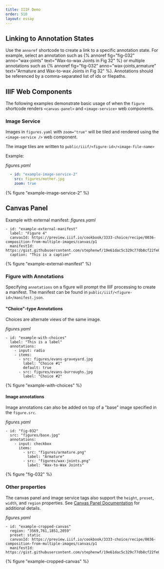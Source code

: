 ```yaml
---
title: IIIF Demo
order: 510
layout: essay
---
```


## Linking to Annotation States

Use the `annoref` shortcode to create a link to a specific annotation state. For example, select an annotation such as {% annoref fig="fig-032" anno="wax-joints" text="Wax-to-wax Joints in Fig 32" %} or multiple annotations such as {% annoref fig="fig-032" anno="wax-joints,armature" text="Armature and Wax-to-wax Joints in Fig 32" %}. Annotations should be referenced by a comma-separated list of ids or filepaths.

## IIIF Web Components

The following examples demonstrate basic usage of when the `figure` shortcode renders `<canvas-panel>` and `<image-service>` web components.

### Image Service
Images in `figures.yaml` with `zoom="true"` will be tiled and rendered using the `<image-service />` web component.

The image tiles are written to `public/iiif/<figure-id>/<image-file-name>`

Example:

_figures.yaml_
```yaml
  - id: "example-image-service-2"
    src: figures/mother.jpg
    zoom: true
```

{% figure "example-image-service-2" %}

## Canvas Panel

Example with external manifest:
_figures.yaml_
```
- id: "example-external-manifest"
  label: "Figure 4"
  canvasId: https://preview.iiif.io/cookbook/3333-choice/recipe/0036-composition-from-multiple-images/canvas/p1
  manifestId: https://gist.githubusercontent.com/stephenwf/19e61dac5c329c77db8cf22fe0366dad/raw/04971529e364063ac88de722db786c97e2df0e6b/manifest.json
  caption: "This is a caption"
```

{% figure "example-external-manifest" %}

### Figure with Annotations
Specifying `annotations` on a figure will prompt the IIIF processing to create a manifest. The manifest can be found in `public/iiif/<figure-id>/manifest.json`.

#### "Choice"-type Annotations
Choices are alternate views of the same image.

_figures.yaml_
```
- id: "example-with-choices"
  label: "This is a label"
  annotations:
    - input: radio
    - items:
      - src: figures/evans-graveyard.jpg
        label: "Choice #1"
        default: true
      - src: figures/evans-burroughs.jpg
        label: "Choice #2"
```

{% figure "example-with-choices" %}

#### Image annotations
Image annotations can also be added on top of a "base" image specified in the `figure.src`.

_figures.yaml_
```
- id: "fig-032"
  src: "figures/base.jpg"
  annotations:
    - input: checkbox
      items:
        - src: "figures/armature.png"
          label: "Armature"
        - src: "figures/wax-joints.png"
          label: "Wax-to-Wax Joints"
```

{% figure "fig-032" %}


### Other properties
The canvas panel and image service tags also support the `height`, `preset`, `width`, and `region` properties. See [Canvas Panel Documentation](https://iiif-canvas-panel.netlify.app/docs/examples/responsive-image) for additional details.

_figures.yaml_
```
- id: "example-cropped-canvas"
  region: "3569,761,1851,2059"
  preset: static
  canvasId: https://preview.iiif.io/cookbook/3333-choice/recipe/0036-composition-from-multiple-images/canvas/p1
  manifestId: https://gist.githubusercontent.com/stephenwf/19e61dac5c329c77db8cf22fe0366dad/raw/04971529e364063ac88de722db786c97e2df0e6b/manifest.json
```

{% figure "example-cropped-canvas" %}
